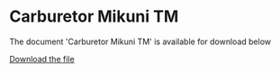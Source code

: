 # Carburetor Mikuni TM  

The document 'Carburetor Mikuni TM' is available for download below

[Download the file](../../../static/file/MikuniTM.gif)
